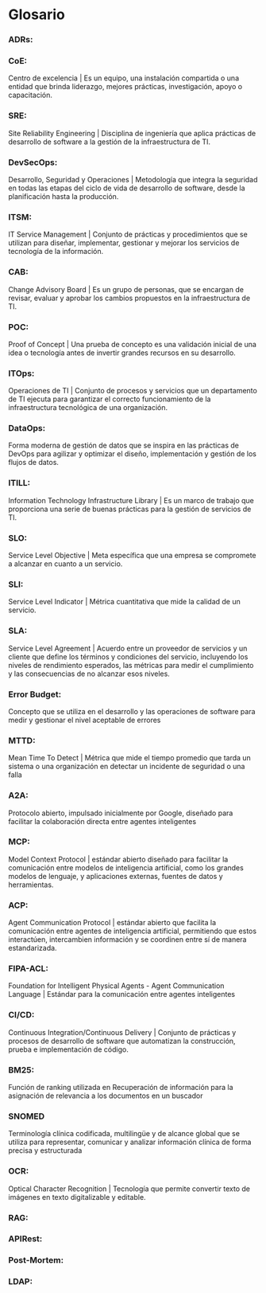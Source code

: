 # Glosario


### ADRs:


### CoE:
Centro de excelencia | Es un equipo, una instalación compartida o una entidad que brinda liderazgo, mejores prácticas, investigación, apoyo o capacitación.

### SRE:
Site Reliability Engineering | Disciplina de ingeniería que aplica prácticas de desarrollo de software a la gestión de la infraestructura de TI.

### DevSecOps:
Desarrollo, Seguridad y Operaciones | Metodología que integra la seguridad en todas las etapas del ciclo de vida de desarrollo de software, desde la planificación hasta la producción.

### ITSM:
IT Service Management | Conjunto de prácticas y procedimientos que se utilizan para diseñar, implementar, gestionar y mejorar los servicios de tecnología de la información.

### CAB:
Change Advisory Board | Es un grupo de personas, que se encargan de revisar, evaluar y aprobar los cambios propuestos en la infraestructura de TI.

### POC:
Proof of Concept | Una prueba de concepto es una validación inicial de una idea o tecnología antes de invertir grandes recursos en su desarrollo.

### ITOps:
Operaciones de TI | Conjunto de procesos y servicios que un departamento de TI ejecuta para garantizar el correcto funcionamiento de la infraestructura tecnológica de una organización.

### DataOps:
Forma moderna de gestión de datos que se inspira en las prácticas de DevOps para agilizar y optimizar el diseño, implementación y gestión de los flujos de datos.

### ITILL:
Information Technology Infrastructure Library | Es un marco de trabajo que proporciona una serie de buenas prácticas para la gestión de servicios de TI.

### SLO:
Service Level Objective |  Meta específica que una empresa se compromete a alcanzar en cuanto a un servicio.

### SLI:
Service Level Indicator | Métrica cuantitativa que mide la calidad de un servicio.

### SLA:
Service Level Agreement | Acuerdo entre un proveedor de servicios y un cliente que define los términos y condiciones del servicio, incluyendo los niveles de rendimiento esperados, las métricas para medir el cumplimiento y las consecuencias de no alcanzar esos niveles.

### Error Budget:
Concepto que se utiliza en el desarrollo y las operaciones de software para medir y gestionar el nivel aceptable de errores

### MTTD:
Mean Time To Detect | Métrica que mide el tiempo promedio que tarda un sistema o una organización en detectar un incidente de seguridad o una falla

### A2A:
Protocolo abierto, impulsado inicialmente por Google, diseñado para facilitar la colaboración directa entre agentes inteligentes

### MCP:
Model Context Protocol | estándar abierto diseñado para facilitar la comunicación entre modelos de inteligencia artificial, como los grandes modelos de lenguaje, y aplicaciones externas, fuentes de datos y herramientas.

### ACP:
Agent Communication Protocol | estándar abierto que facilita la comunicación entre agentes de inteligencia artificial, permitiendo que estos interactúen, intercambien información y se coordinen entre sí de manera estandarizada.

### FIPA-ACL:
Foundation for Intelligent Physical Agents - Agent Communication Language |  Estándar para la comunicación entre agentes inteligentes

### CI/CD:
Continuous Integration/Continuous Delivery | Conjunto de prácticas y procesos de desarrollo de software que automatizan la construcción, prueba e implementación de código.

### BM25:
Función de ranking utilizada en Recuperación de información para la asignación de relevancia a los documentos en un buscador

### SNOMED
Terminología clínica codificada, multilingüe y de alcance global que se utiliza para representar, comunicar y analizar información clínica de forma precisa y estructurada

### OCR:
Optical Character Recognition | Tecnología que permite convertir texto de imágenes en texto digitalizable y editable.

### RAG:


### APIRest:
### Post-Mortem:
### LDAP:
